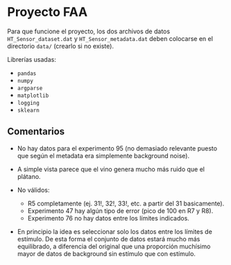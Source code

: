 # Proyecto FAA

Para que funcione el proyecto, los dos archivos de datos `HT_Sensor_dataset.dat` y `HT_Sensor_metadata.dat` deben colocarse en el directorio `data/` (crearlo si no existe).

Librerías usadas:
- `pandas`
- `numpy`
- `argparse`
- `matplotlib`
- `logging`
- `sklearn`

## Comentarios
- No hay datos para el experimento 95 (no demasiado relevante puesto que según el metadata era simplemente background noise).
- A simple vista parece que el vino genera mucho más ruido que el plátano.
- No válidos:
    - R5 completamente (ej. 31!, 32!, 33!, etc. a partir del 31 basicamente).
    - Experimento 47 hay algún tipo de error (pico de 100 en R7 y R8).
    - Experimento 76 no hay datos entre los límites indicados.

- En principio la idea es seleccionar solo los datos entre los límites de estímulo. De esta forma el conjunto de datos estará mucho más equilibrado, a diferencia del original que una proporción muchísimo mayor de datos de background sin estímulo que con estímulo.
